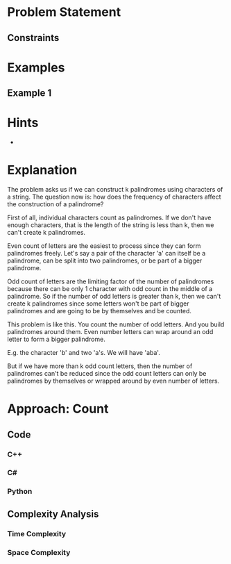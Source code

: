 # Problem Statement

## Constraints

# Examples
## Example 1
# Hints
- 
# Explanation
The problem asks us if we can construct k palindromes using characters of a string.
The question now is: how does the frequency of characters affect the construction of a palindrome?

First of all, individual characters count as palindromes. If we don't have enough characters, that is the length of the string is less than k, then we can't create k palindromes.

Even count of letters are the easiest to process since they can form palindromes freely. Let's say a pair of the character 'a' can itself be a palindrome, can be split into two palindromes, or be part of a bigger palindrome.

Odd count of letters are the limiting factor of the number of palindromes because there can be only 1 character with odd count in the middle of a palindrome. So if the number of odd letters is greater than k, then we can't create k palindromes since some letters won't be part of bigger palindromes and are going to be by themselves and be counted.

This problem is like this. You count the number of odd letters. And you build palindromes around them. Even number letters can wrap around an odd letter to form a bigger palindrome.

E.g. the character 'b' and two 'a's. We will have 'aba'.

But if we have more than k odd count letters, then the number of palindromes can't be reduced since the odd count letters can only be palindromes by themselves or wrapped around by even number of letters.
# Approach: Count

## Code
### C++
### C\#
### Python
## Complexity Analysis
### Time Complexity

### Space Complexity
